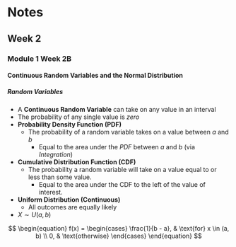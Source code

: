 # Notes
## Week 2
### Module 1 Week 2B
#### Continuous Random Variables and the Normal Distribution
##### Random Variables
- A **Continuous Random Variable** can take on any value in an interval
- The probability of any single value is *zero*
- **Probability Density Function (PDF)**
  - The probability of a random variable takes on a value between $a$ and $b$
    - Equal to the area under the *PDF* between $a$ and $b$ (via *Integration*)
- **Cumulative Distribution Function (CDF)**
  - The probability a random variable will take on a value equal to or less than
  some value.
    - Equal to the area under the CDF to the left of the value of interest.
- **Uniform Distribution (Continuous)**
  - All outcomes are equally likely
- $X \sim U(a, b)$  

$$
\begin{equation} 
  f(x) = \begin{cases} 
    \frac{1}{b - a}, & \text{for} x \in (a, b) \\ 
    0, & \text{otherwise}
  \end{cases}
\end{equation} 
$$

  